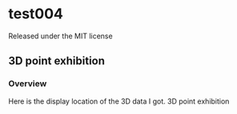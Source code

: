 # test004
Released under the MIT license
## 3D point exhibition
### Overview
Here is the display location of the 3D data I got. 3D point exhibition
